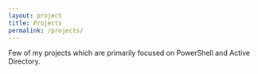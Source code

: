 ```yaml
---
layout: project
title: Projects
permalink: /projects/
---
```


Few of my projects which are primarily focused on PowerShell and Active Directory.
